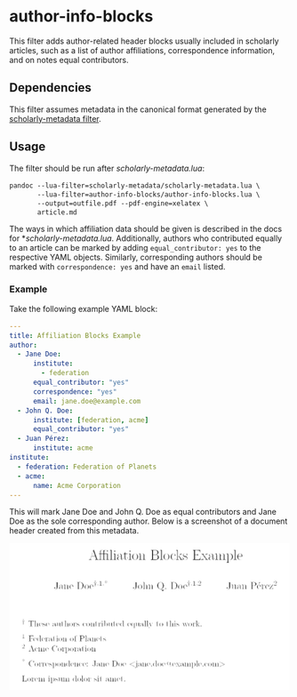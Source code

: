 # author-info-blocks

This filter adds author-related header blocks usually included in
scholarly articles, such as a list of author affiliations,
correspondence information, and on notes equal contributors.


## Dependencies

This filter assumes metadata in the canonical format generated by
the [scholarly-metadata filter](../scholarly-metadata).

## Usage

The filter should be run after *scholarly-metadata.lua*:

    pandoc --lua-filter=scholarly-metadata/scholarly-metadata.lua \
           --lua-filter=author-info-blocks/author-info-blocks.lua \
           --output=outfile.pdf --pdf-engine=xelatex \
           article.md

The ways in which affiliation data should be given is described
in the docs for **scholarly-metadata.lua*. Additionally, authors
who contributed equally to an article can be marked by adding
`equal_contributor: yes` to the respective YAML objects.
Similarly, corresponding authors should be marked with
`correspondence: yes` and have an `email` listed.

### Example

Take the following example YAML block:

``` yaml
---
title: Affiliation Blocks Example
author:
  - Jane Doe:
      institute:
        - federation
      equal_contributor: "yes"
      correspondence: "yes"
      email: jane.doe@example.com
  - John Q. Doe:
      institute: [federation, acme]
      equal_contributor: "yes"
  - Juan Pérez:
      institute: acme
institute:
  - federation: Federation of Planets
  - acme:
      name: Acme Corporation
---
```

This will mark Jane Doe and John Q. Doe as equal contributors and
Jane Doe as the sole corresponding author. Below is a screenshot
of a document header created from this metadata.

![sample output](sample.png)
